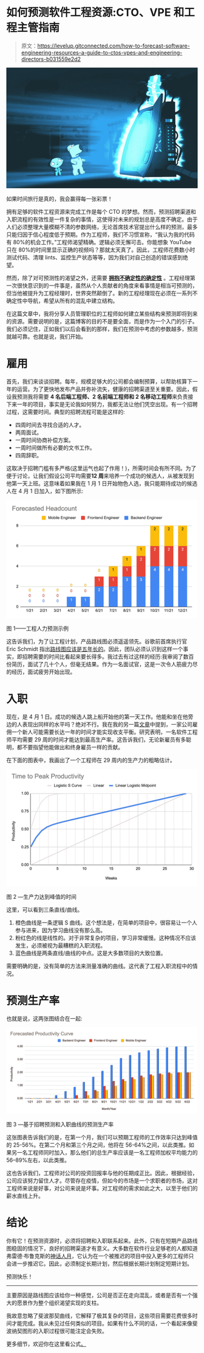 # 如何预测软件工程资源:CTO、VPE 和工程主管指南

> 原文：<https://levelup.gitconnected.com/how-to-forecast-software-engineering-resources-a-guide-to-ctos-vpes-and-engineering-directors-b031559e2d2>

![](img/3bfa96b4359ce09305ee45713ab8c110.png)

如果时间旅行是真的，我会赢得每一张彩票！

拥有足够的软件工程资源来完成工作是每个 CTO 的梦想。然而，预测招聘渠道和入职流程的有效性是一件复杂的事情，这使得对未来的规划总是高度不确定。由于人们必须整理大量模糊不清的参数网络，无论首席技术官提出什么样的预测，最多只能归因于信心程度低于预期。作为工程师，我们不习惯宣称，“我认为我的代码有 80%的机会工作。”工程师渴望精确。逻辑必须无懈可击。你能想象 YouTube 只在 80%的时间里显示正确的视频吗？那就太天真了。因此，工程师花费数小时测试代码、清理 lints、监控生产状态等等，因为我们对自己创造的错误感到绝望。

然而，除了对可预测性的渴望之外，还需要 [**拥抱不确定性的确定性**](https://www.amazon.com/Being-Certain-Believing-Right-Youre/dp/031254152X) 。工程经理第一次很快意识到的一件事是，虽然从个人贡献者的角度来看事情是相当可预测的，但当他被提升为工程经理时，世界突然颠倒了。新的工程经理现在必须在一系列不确定性中导航，希望从所有的混乱中建立结构。

在这篇文章中，我将分享人员管理职位的工程师如何建立某些结构来预测即将到来的资源。需要说明的是，这篇博客的目的不是要全面，而是作为一个入门的引子。我们必须记住，正如我们以后会看到的那样，我们在预测中考虑的参数越多，预测就越可靠。也就是说，我们开始。

# 雇用

首先，我们来谈谈招聘。每年，规模足够大的公司都会编制预算，以帮助核算下一年的运营。为了更快地发布产品并弥补流失，健康的招聘渠道至关重要。因此，假设我预测我将需要 **4 名后端工程师、2 名前端工程师和 2 名移动工程师**来负责接下来一年的项目，事实是无论我如何努力，我都无法让他们凭空出现。有一个招聘过程，这需要时间。典型的招聘流程可能是这样的:

*   四周时间去寻找合适的人才。
*   两周面试。
*   一周时间协商补偿方案。
*   一周时间做所有必要的文书工作。
*   四周辞职。

这取决于招聘门槛有多严格(这里运气也起了作用！)，所需时间会有所不同。为了便于讨论，让我们假设公司平均需要**12 周**来培养一个成功的候选人，从被发现到他第一天上班。这意味着如果我在 1 月 1 日开始物色人选，我只能期待成功的候选人在 4 月 1 日加入，如下图所示:

![](img/bda7bc9a6fab54d718d38de3fc730b3f.png)

图 1——工程人力预测示例

这告诉我们，为了让工程计划，产品路线图必须遥遥领先。谷歌前首席执行官 Eric Schmidt 指出[路线图应该是五年长的](https://youtu.be/hcRxFRgNpns?t=187)。因此，团队必须认识到这样一个事实，即招聘需要的时间比看起来要长得多。我过去有过这样的经历:我审阅了数百份简历，面试了几十个人，但毫无结果。作为一名面试官，这是一次令人筋疲力尽的经历，面试疲劳开始出现。

# 入职

现在，是 4 月 1 日。成功的候选人跳上船开始他的第一天工作。他能和坐在他旁边的人表现出同样的水平吗？绝对不行。我在我的另一篇[文章](https://medium.com/leading-and-managing/beyond-employee-engagement-understanding-employee-lifetime-value-c306966b9af1)中提到，一家公司雇佣一个新人可能需要长达一年的时间才能实现收支平衡。研究表明，一名软件工程师平均需要 29 周的时间才能达到最高生产率。这告诉我们，无论新雇员有多聪明，都不要指望他能做出和终身雇员一样的贡献。

在下面的图表中，我画出了一个工程师在 29 周内的生产力的粗略估计。

![](img/8aae9e10dabef8aff2ba065a7ed35ef4.png)

图 2 —生产力达到峰值的时间

这里，可以看到三条直线/曲线。

1.  橙色曲线是一条逻辑 S 曲线。这个想法是，在简单的项目中，很容易让一个人参与进来，因为学习曲线没有那么高。
2.  粉红色的线是线性的。对于非常复杂的项目，学习非常缓慢。这种情况不应该发生，必须被视为最糟糕的入职流程。
3.  蓝色曲线是两条直线/曲线的中点。这是大多数项目的大致位置。

需要明确的是，没有简单的方法来测量准确的曲线。这代表了工程入职流程中的情况。

# 预测生产率

也就是说，这两张图结合在一起:

![](img/8f0141e25b4fd0cf75a1db20f44de80e.png)

图 3 —基于招聘预测和入职曲线的预测生产率

这张图表告诉我们的是，在第一个月，我们可以预期工程师的工作效率只达到峰值的 25-56%。在第二个月和第三个月之间，他将在 56-64%之间，以此类推。如果另一名工程师同时加入，那么他们的总生产率应该是一名工程师加权平均能力的 56–89%左右，以此类推。

这也告诉我们，工程师对公司的投资回报率与他的任期成正比。因此，根据经验，公司应该努力留住人才。尽管存在疫情，但如今的市场是一个求职者的市场，这对工程师来说是好事，对公司来说是坏事。对工程师的需求如此之大，以至于他们的薪水直线上升。

# 结论

你有它！在预测资源时，必须将招聘和入职联系起来。此外，只有在短期产品路线图稳固的情况下，良好的招聘渠道才有意义。大多数在软件行业足够老的人都知道弗雷德·布鲁克斯的[神话人月](https://www.amazon.com/Mythical-Man-Month-Software-Engineering-Anniversary/dp/0201835959)，它认为在一个被推迟的项目中投入更多的工程师只会进一步推迟它。因此，必须制定长期计划，然后根据长期计划制定短期计划。

预测快乐！

___

主要原因是路线图应该给你一种感觉，公司是否正在走向混乱，或者是否有一个强大的愿景作为整个组织渴望实现的支柱。

我故意忽略了斐波那契曲线，它解释了极其复杂的项目，这些项目需要花费很多时间才能完成。我从未见过任何类似的项目。如果有什么不同的话，一个看起来像斐波纳契图形的入职过程很可能注定会失败。

更多细节，欢迎你在这里看公式[。](https://docs.google.com/spreadsheets/d/1mt0_r_7oHoIdaxxR6gq0OXH1k9aY-T11fUb4h_9gZYs/edit?usp=sharing)
